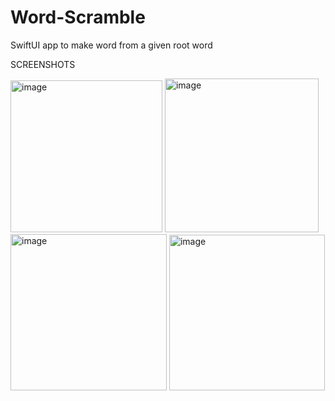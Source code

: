 # Word-Scramble
SwiftUI app to make word from a given root word

SCREENSHOTS

<img width="243" alt="image" src="https://user-images.githubusercontent.com/65631993/123514911-e043e200-d6b2-11eb-93d0-36ab180097df.png">
<img width="246" alt="image" src="https://user-images.githubusercontent.com/65631993/123514931-f81b6600-d6b2-11eb-8799-2a3af4ba0afd.png">

<img width="250" alt="image" src="https://user-images.githubusercontent.com/65631993/123514944-0c5f6300-d6b3-11eb-8c15-17f95d41f547.png">
<img width="249" alt="image" src="https://user-images.githubusercontent.com/65631993/123514966-2a2cc800-d6b3-11eb-854c-5d750f8fa26f.png">

